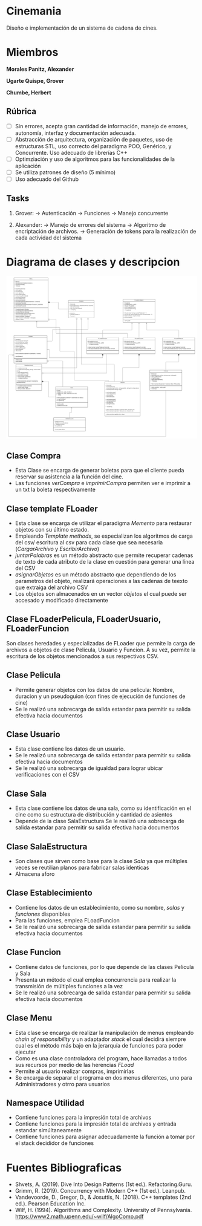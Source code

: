 # Cinemania
Diseño e implementación de un sistema de cadena de cines.

# Miembros

**Morales Panitz, Alexander**

**Ugarte Quispe, Grover**

**Chumbe, Herbert**

## Rúbrica
- [ ] Sin errores, acepta gran cantidad de información, manejo de errores, autonomía, interfaz y documentación adecuada.
- [ ] Abstracción de arquitectura, organización de paquetes, uso de estructuras STL, uso correcto del paradigma POO, Genérico, y Concurrente. Uso adecuado de librerías C++
- [ ] Optimziación y uso de algoritmos para las funcionalidades de la aplicación
- [ ] Se utiliza patrones de diseño (5 mínimo)
- [ ] Uso adecuado del Github

## Tasks

1. Grover:
    -> Autenticación
    -> Funciones
    -> Manejo concurrente

2. Alexander:
    -> Manejo de errores del sistema
    -> Algoritmo de encriptación de archivos.
    -> Generación de tokens para la realización de cada actividad del sistema

# Diagrama de clases y descripcion

<img src="uml.png">

## Clase Compra

-   Esta Clase se encarga de generar boletas para que el cliente pueda reservar su asistencia a la función del cine.
-   Las funciones *verCompra* e *imprimirCompra* permiten ver e imprimir a un txt la boleta respectivamente

## Clase template FLoader

-   Esta clase se encarga de utilizar el paradigma *Memento* para restaurar objetos con su último estado. 
-   Empleando *Template methods*, se especializan los algoritmos de carga del csv/ escritura al csv para cada clase que sea necesaria (*CargarArchivo* y *EscribirArchivo*)
-   *juntarPalabras* es un método abstracto que permite recuperar cadenas de texto de cada atributo de la clase en cuestión para generar una línea del CSV
-   *asignarObjetos* es un método abstracto que dependiendo de los parametros del objeto, realizará operaciones a las cadenas de teexto que extraiga del archivo CSV
-   Los objetos son almacenados en un vector *objetos* el cual puede ser accesado y modificado directamente

## Clase FLoaderPelicula, FLoaderUsuario, FLoaderFuncion

Son clases heredades y especializadas de FLoader que permite la carga de archivos a objetos de clase Pelicula, Usuario y Funcion. A su vez, permite la escritura de los objetos mencionados a sus respectivos CSV.

## Clase Pelicula

- Permite generar objetos con los datos de una pelicula: Nombre, duracion y un pseudoguion (con fines de ejecución de funciones de cine)
- Se le realizó una sobrecarga de salida estandar para permitir su salida efectiva hacia documentos

## Clase Usuario

- Esta clase contiene los datos de un usuario.
- Se le realizó una sobrecarga  de salida estandar para permitir su salida efectiva hacia documentos
- Se le realizó una sobrecarga de igualdad para lograr ubicar verificaciones con el CSV

## Clase Sala

-   Esta clase contiene los datos de una sala, como su identificación en el cine como su estructura de distribución y cantidad de asientos
-   Depende de la clase SalaEstructura
    Se le realizó una sobrecarga  de salida estandar para permitir su salida efectiva hacia documentos

## Clase SalaEstructura

- Son clases que sirven como base para la clase *Sala* ya que múltiples veces se reutilian planos para fabricar salas identicas
- Almacena aforo

## Clase Establecimiento

- Contiene los datos de un establecimiento, como su nombre, *salas* y *funciones* disponibles
- Para las funciones, emplea FLoadFuncion
- Se le realizó una sobrecarga  de salida estandar para permitir su salida efectiva hacia documentos

## Clase Funcion

- Contiene datos de funciones, por lo que depende de las clases Pelicula y Sala
- Presenta un método el cual emplea concurrencia para realizar la transmisión de múltiples funciones a la vez
- Se le realizó una sobrecarga  de salida estandar para permitir su salida efectiva hacia documentos

## Clase Menu

- Esta clase se encarga de realizar la manipulación de menus empleando *chain of responsibility* y un adaptador *stack* el cual decidirá siempre cual es el método más bajo en la jerarquía de funciones para poder ejecutar
- Como es una clase controladora del program, hace llamadas a todos sus recursos por medio de las herencias *FLoad*
- Permite al usuario realizar compras, imprimirlas
- Se encarga de separar el programa en dos menus diferentes, uno para Administradores y otrro para usuarios

## Namespace Utilidad

- Contiene funciones para la impresión total de archivos
- Contiene funciones para la impresión total de archivos y entrada estandar simúltaneamente
- Contiene funciones para asignar adecuadamente la función a tomar por el stack decididor de funciones

# Fuentes Bibliograficas

-   Shvets, A. (2019). Dive Into Design Patterns (1st ed.). Refactoring.Guru.
-   Grimm, R. (2019). Concurrency with Modern C++ (1st ed.). Leanpub.
-   Vandevoorde, D., Gregor, D., & Josuttis, N. (2018). C++ templates (2nd ed.). Pearson Education Inc.
-   Wilf, H. (1994). Algorithms and Complexity. University of Pennsylvania. https://www2.math.upenn.edu/~wilf/AlgoComp.pdf